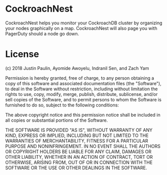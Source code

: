 # CockroachNest

CockroachNest helps you monitor your CockroachDB cluster by organizing your nodes
graphically on a map. CockroachNest will also page you with PagerDuty should a node
go down.

# License

(c) 2018 Justin Paulin, Ayomide Awoyelu, Indranil Sen, and Zach Yam

Permission is hereby granted, free of charge, to any person obtaining a copy of
this software and associated documentation files (the "Software"), to deal in
the Software without restriction, including without limitation the rights to use,
copy, modify, merge, publish, distribute, sublicense, and/or sell copies of the
Software, and to permit persons to whom the Software is furnished to do so,
subject to the following conditions:

The above copyright notice and this permission notice shall be included in all
copies or substantial portions of the Software.

THE SOFTWARE IS PROVIDED "AS IS", WITHOUT WARRANTY OF ANY KIND, EXPRESS OR
IMPLIED, INCLUDING BUT NOT LIMITED TO THE WARRANTIES OF MERCHANTABILITY,
FITNESS FOR A PARTICULAR PURPOSE AND NONINFRINGEMENT. IN NO EVENT SHALL THE
AUTHORS OR COPYRIGHT HOLDERS BE LIABLE FOR ANY CLAIM, DAMAGES OR OTHER LIABILITY,
WHETHER IN AN ACTION OF CONTRACT, TORT OR OTHERWISE, ARISING FROM, OUT OF OR IN
CONNECTION WITH THE SOFTWARE OR THE USE OR OTHER DEALINGS IN THE SOFTWARE.
